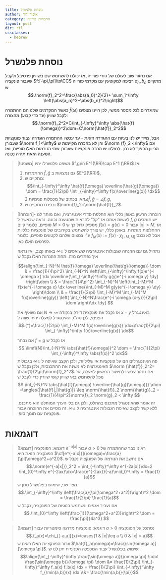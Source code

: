 ```yaml
---
title: נוסחת פלנשרל
author: אופיר דוד
category: התמרות פורייה
layout: post
dir: rtl
cssclasses:
  - hebrew
---
```

# נוסחת פלנשרל

אם נחזור שוב לעולם של טורי פורייה, אז יכולנו להשתמש שם בשוויון פרסיבל ולקבל שעבור פונקציה $f:[-\pi,\pi]\to\CC$ רציפה למקוטעין עם מקדמי פורייה $a_n,b_n$ מתקיים ש
$$.\norm{f}_2^2=\frac{\abs{a_0}^2}{2}+ \sum_1^\infty \left(\abs{a_n}^2+\abs{b_n}^2\right)$$

כאשר  המקדמים שלנו הם ההתמרה $\hat{f}(\omega)$ שמוגדרים לכל מספר ממשי, לכן היינו מצפים לקבל שוויון (עד כדי קבוע) מהצורה:
$$.\norm{f}_2^2=C\int_{-\infty}^\infty \abs{\hat{f}(\omega)}^2\dom=C\norm{\hat{f}}_2^2$$

אבל, מייד יש לנו בעיות עם ההגדרה הזאת - עד עכשיו ההתמרה הוגדרה עבור פונקציות שעבורן $\norm f_1<\infty$ והן לא בהכרח מקיימות ש $\norm {f}_2 <\infty$ וגם הכיוון ההפוך לא נכון. למזלנו יש הרבה פונקציות שעבורן שתי הנורמות האלו סופיות, ואז הטענה הזאת תהיה נכונה.

> [!משפט] משפט פלנשרל:
> יהיו $f,g\in E^1(\RR)\cap E^1 (\RR)$ אז:
> 1. ההתמרות $\hat{f}, \hat{g}$ גם נמצאות ב $E^2(\RR)$,
> 2. מתקיים ש:
>    $$\int_{-\infty}^\infty \hat{f}(\omega) \overline{\hat{g}(\omega)} \dom = \frac{1}{2\pi} \int _{-\infty}^\infty f(x)\overline{g(x)} \dx$$
>    או בכתיב של מכפלות פנימיות $2\pi\angles{\hat{f}, \hat{g}}=\angles{f,g}$,
> 3. ובפרט מתקיים ש $\norm{f}_2=\norm{\hat{f}}_2$.

> [!הוכחה]- הוכחה:
> הרעיון באופן כללי הוא החלפת סדרי אינטגרציה, ואם מותר לנו לעשות אותם אז "קל" להראות שהטענה נכונה. נראה שכאשר ל $f,g$ יש תומכים סופיים, כלומר קיים $M>0$ מספיק גדול כך ש $f(x)=g(x)=0$ עבור $|x|>M$, אז ההחלפות מותרות. באופן כללי, יש צורך להשתמש בקירובים של פונקציות כלליות ע"י צמצום שלהם לקטעים סופיים, כלומר $f_M(x):=f(x)\cdot \chi_{[-M,M]}$ אבל לא נכנס לפרטים האלו כאן.
> 
>נתחיל גם עם ההנחה שגבולות אינטגרציה ששואפים ל $\pm \infty$ באותו קצב, ואז נראה איך נפתרים מזה. תחת ההנחות האלו נקבל ש 
> 
>$$\align{\int_{-N}^N \hat{f}(\omega) \overline{\hat{g}(\omega)} \dom & = \frac{1}{4\pi^2} \int_{-N}^N \left(\int_{-\infty}^\infty f(x)e^{-i \omega x} \dx \overline{\int_{-\infty}^\infty g(y)e^{-i \omega y} \dy} \right)\dom \\ & = \frac{1}{4\pi^2} \int_{-N}^N \left(\int_{-M}^M f(x)e^{-i \omega x} \dx \overline{\int_{-M}^M g(y)e^{-i \omega y} \dy} \right)\dom \\ & = \frac{1}{2\pi} \int_{-M}^M \int_{-M}^M  f(x)\overline{g(y)} \left( \int_{-N}^N\frac{e^{-i \omega (x-y)}}{2\pi} \dom \right)\dx \dy} $$
>
>אם נשאיף את $N\to\infty$ אז נקבל את פונקצית דירק בנקודה $x-y$ באינטגרל הפנימי, לכן סה"כ האינטגרל למעלה יהיה שווה ל
>$$.(*)=\frac{1}{2\pi} \int_{-M}^M f(x)\overline{g(x)} \dx=\frac{1}{2\pi} \int_{-\infty}^\infty f(x)\overline{g(x)} \dx$$
> 
> אם נבחר $f=g$ אז נקבל ש 
> $$.\limfi{N}\int_{-N}^N \abs{\hat{f}(\omega)}^2 \dom = \frac{1}{2\pi} \int_{-\infty}^\infty \abs{f(x)}^2 \dx$$
> פה האינטגרלים הם על פונקציות אי שליליות, ולכן הקצב שאיפה ל $\pm \infty$ בגבולות האינטגרציה לא משנה את ההתכנסות, ולכן נקבל ש $\norm {\hat{f}}_2^2= \frac{1}{2\pi}\norm{f}_2^2$.
> אם נחזור עכשיו לחישוב הראשון למעלה, אז נוכל להשתמש באי שוויון קושי שוורץ כדי לקבל ש 
> $$.\int_{-N}^N \abs{\hat{f}(\omega) \overline{\hat{g}(\omega)}} \dom =\angles{|\hat{f}|,|\hat{g}|} \leq \norm{\hat{f}}_2 \norm{\hat{g}}_2 = \frac{1}{4\pi^2}\norm{f}_2 \norm{g}_2 < \infty $$
> זה אומר שהאינטגרל מתכנס בהחלט, ולכן גם בלי הערך המוחלט הוא מתכנס, ללא קשר לקצב שאיפת הגבולות אינטגרציה ל $\pm \infty$. זה מסיים את ההוכחה עבור פונקציות עם תומך סופי.

# דוגמאות

> [!דוגמא] דוגמא: הפונקציה $e^{-a|x|}$ עבור $a>0$
> ראינו כבר שההתמרה של הפונקציה הזאת היא $\cf[e^{-a|x|}](\omega)=\frac{a}{\pi(\omega^2+a^2)}$. אם נחשב את הנורמה של הפונקציה נקבל ש
> $$.\norm{e^{-a|x|}}_2^2 = \int_{-\infty}^\infty e^{-2a|x|}\dx=2 \int_{0}^\infty e^{-2ax}\dx=\frac{e^{-2ax}}{-a}\mid_0^\infty = \frac{1}{a}$$
> מצד שני, שימוש בפלנשרל נותן ש
> $$.\int_{-\infty}^\infty \left(\frac{a}{\pi(\omega^2+a^2)}\right)^2 \dom = \frac{1}{2\pi} \frac{1}{a}$$
> אם נעביר אגפים ונשתמש בזוגיות של הפונקציה, נקבל ש
> $$.\int_{0}^\infty \left(\frac{1}{(\omega^2+a^2)}\right)^2 \dom = \frac{\pi}{4a^3} $$



> [!דוגמא] דוגמא: פונקציות מדרגה סימטריות
> עבור $a>0$ נסתכל על הפונקציה
> $$.f_a(x)=\chi_{[-a,a]}(x)=\cases{1 & |x|\leq a \\ 0 & |x| > a}$$
> עבור הפונקציות האלו ראינו ש $\hat{f}_a(\omega)=\frac{\sin(\omega a)}{\omega \pi}$. שימוש בפלנשרל עבור המכפלה הפנימית יתן לנו ש:
> $$\align{\int_{-\infty}^\infty \frac{\sin(\omega a)}{\omega \pi} \cdot \frac{\sin(\omega b)}{\omega \pi} \dom &= \frac{1}{2\pi} \int_{-\infty}^\infty f_a(x) f_b(x) \dx = \frac{1}{2\pi} \int_{-\infty}^\infty f_{\min(a,b)}(x) \dx \\&= \frac{\min(a,b)}{\pi}}$$